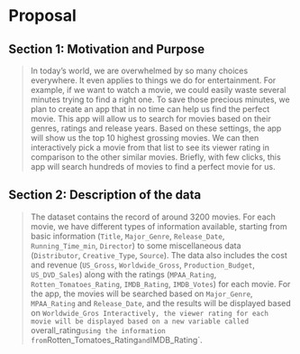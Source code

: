# Proposal 

## Section 1: Motivation and Purpose

>In today’s world, we are overwhelmed by so many choices everywhere. It even applies to things we do for entertainment. For example, if we want to watch a movie, we could easily waste several minutes trying to find a right one. To save those precious minutes, we plan to create an app that in no time can help us find the perfect movie. This app will allow us to search for movies based on their genres, ratings and release years. Based on these settings, the app will show us the top 10 highest grossing movies. We can then interactively pick a movie from that list to see its viewer rating in comparison to the other similar movies. Briefly, with few clicks, this app will search hundreds of movies to find a perfect movie for us.  

## Section 2: Description of the data

> The dataset contains the record of around 3200 movies. For each movie, we have different types of information available, starting from basic information (`Title`, `Major_Genre`, `Release_Date`, `Running_Time_min`, `Director`) to some miscellaneous data (`Distributor`, `Creative_Type`, `Source`). The data also includes the cost and revenue (`US_Gross`, `Worldwide_Gross`, `Production_Budget`, `US_DVD_Sales`) along with the ratings (`MPAA_Rating`, `Rotten_Tomatoes_Rating`, `IMDB_Rating`, `IMDB_Votes`) for each movie. For the app, the movies will be searched based on `Major_Genre`, `MPAA_Rating` and `Release_Date`, and the results will be displayed based on `Worldwide_Gros Interactively, the viewer rating for each movie will be displayed based on a new variable called `overall_rating` using the information from `Rotten_Tomatoes_Rating` and `IMDB_Rating`. 

